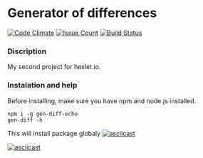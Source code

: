 # Generator of differences
[![Code Climate](https://codeclimate.com/github/echonok/project-lvl2-s333/badges/gpa.svg)](https://codeclimate.com/github/echonok/project-lvl2-s333)
[![Issue Count](https://codeclimate.com/github/echonok/project-lvl2-s333/badges/issue_count.svg)](https://codeclimate.com/github/echonok/project-lvl2-s333)
[![Build Status](https://travis-ci.org/echonok/project-lvl2-s333.svg?branch=master)](https://travis-ci.org/echonok/project-lvl2-s333)

### Discription
My second project for hexlet.io.

### Instalation and help
Before installing, make sure you have npm and node.js installed.
```
npm i -g gen-diff-echo
gen-diff -h
```
This will install package globaly
[![asciicast](https://asciinema.org/a/IRUsV8Ir1ZpPmGfaJMS1DI6xy.png)](https://asciinema.org/a/IRUsV8Ir1ZpPmGfaJMS1DI6xy)

[![asciicast](https://asciinema.org/a/YUmfQErIb10kYcdBTCvLbMtKP.png)](https://asciinema.org/a/YUmfQErIb10kYcdBTCvLbMtKP)